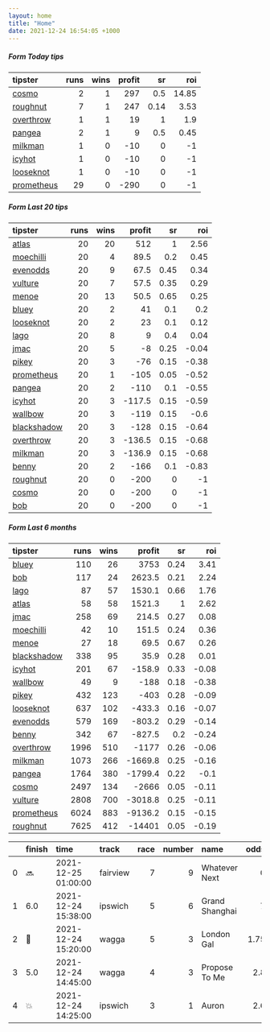 ```yaml
---   
layout: home  
title: "Home"   
date: 2021-12-24 16:54:05 +1000  
---   
```



##### Form Today tips   

| tipster                                                       |   runs |   wins |   profit |   sr |   roi |
|:--------------------------------------------------------------|-------:|-------:|---------:|-----:|------:|
| [cosmo](https://mrwayneo.github.io/tips/cosmo.html)           |      2 |      1 |      297 | 0.5  | 14.85 |
| [roughnut](https://mrwayneo.github.io/tips/roughnut.html)     |      7 |      1 |      247 | 0.14 |  3.53 |
| [overthrow](https://mrwayneo.github.io/tips/overthrow.html)   |      1 |      1 |       19 | 1    |  1.9  |
| [pangea](https://mrwayneo.github.io/tips/pangea.html)         |      2 |      1 |        9 | 0.5  |  0.45 |
| [milkman](https://mrwayneo.github.io/tips/milkman.html)       |      1 |      0 |      -10 | 0    | -1    |
| [icyhot](https://mrwayneo.github.io/tips/icyhot.html)         |      1 |      0 |      -10 | 0    | -1    |
| [looseknot](https://mrwayneo.github.io/tips/looseknot.html)   |      1 |      0 |      -10 | 0    | -1    |
| [prometheus](https://mrwayneo.github.io/tips/prometheus.html) |     29 |      0 |     -290 | 0    | -1    |

##### Form Last 20 tips   

| tipster                                                         |   runs |   wins |   profit |   sr |   roi |
|:----------------------------------------------------------------|-------:|-------:|---------:|-----:|------:|
| [atlas](https://mrwayneo.github.io/tips/atlas.html)             |     20 |     20 |    512   | 1    |  2.56 |
| [moechilli](https://mrwayneo.github.io/tips/moechilli.html)     |     20 |      4 |     89.5 | 0.2  |  0.45 |
| [evenodds](https://mrwayneo.github.io/tips/evenodds.html)       |     20 |      9 |     67.5 | 0.45 |  0.34 |
| [vulture](https://mrwayneo.github.io/tips/vulture.html)         |     20 |      7 |     57.5 | 0.35 |  0.29 |
| [menoe](https://mrwayneo.github.io/tips/menoe.html)             |     20 |     13 |     50.5 | 0.65 |  0.25 |
| [bluey](https://mrwayneo.github.io/tips/bluey.html)             |     20 |      2 |     41   | 0.1  |  0.2  |
| [looseknot](https://mrwayneo.github.io/tips/looseknot.html)     |     20 |      2 |     23   | 0.1  |  0.12 |
| [lago](https://mrwayneo.github.io/tips/lago.html)               |     20 |      8 |      9   | 0.4  |  0.04 |
| [jmac](https://mrwayneo.github.io/tips/jmac.html)               |     20 |      5 |     -8   | 0.25 | -0.04 |
| [pikey](https://mrwayneo.github.io/tips/pikey.html)             |     20 |      3 |    -76   | 0.15 | -0.38 |
| [prometheus](https://mrwayneo.github.io/tips/prometheus.html)   |     20 |      1 |   -105   | 0.05 | -0.52 |
| [pangea](https://mrwayneo.github.io/tips/pangea.html)           |     20 |      2 |   -110   | 0.1  | -0.55 |
| [icyhot](https://mrwayneo.github.io/tips/icyhot.html)           |     20 |      3 |   -117.5 | 0.15 | -0.59 |
| [wallbow](https://mrwayneo.github.io/tips/wallbow.html)         |     20 |      3 |   -119   | 0.15 | -0.6  |
| [blackshadow](https://mrwayneo.github.io/tips/blackshadow.html) |     20 |      3 |   -128   | 0.15 | -0.64 |
| [overthrow](https://mrwayneo.github.io/tips/overthrow.html)     |     20 |      3 |   -136.5 | 0.15 | -0.68 |
| [milkman](https://mrwayneo.github.io/tips/milkman.html)         |     20 |      3 |   -136.9 | 0.15 | -0.68 |
| [benny](https://mrwayneo.github.io/tips/benny.html)             |     20 |      2 |   -166   | 0.1  | -0.83 |
| [roughnut](https://mrwayneo.github.io/tips/roughnut.html)       |     20 |      0 |   -200   | 0    | -1    |
| [cosmo](https://mrwayneo.github.io/tips/cosmo.html)             |     20 |      0 |   -200   | 0    | -1    |
| [bob](https://mrwayneo.github.io/tips/bob.html)                 |     20 |      0 |   -200   | 0    | -1    |

##### Form Last 6 months   

| tipster                                                         |   runs |   wins |   profit |   sr |   roi |
|:----------------------------------------------------------------|-------:|-------:|---------:|-----:|------:|
| [bluey](https://mrwayneo.github.io/tips/bluey.html)             |    110 |     26 |   3753   | 0.24 |  3.41 |
| [bob](https://mrwayneo.github.io/tips/bob.html)                 |    117 |     24 |   2623.5 | 0.21 |  2.24 |
| [lago](https://mrwayneo.github.io/tips/lago.html)               |     87 |     57 |   1530.1 | 0.66 |  1.76 |
| [atlas](https://mrwayneo.github.io/tips/atlas.html)             |     58 |     58 |   1521.3 | 1    |  2.62 |
| [jmac](https://mrwayneo.github.io/tips/jmac.html)               |    258 |     69 |    214.5 | 0.27 |  0.08 |
| [moechilli](https://mrwayneo.github.io/tips/moechilli.html)     |     42 |     10 |    151.5 | 0.24 |  0.36 |
| [menoe](https://mrwayneo.github.io/tips/menoe.html)             |     27 |     18 |     69.5 | 0.67 |  0.26 |
| [blackshadow](https://mrwayneo.github.io/tips/blackshadow.html) |    338 |     95 |     35.9 | 0.28 |  0.01 |
| [icyhot](https://mrwayneo.github.io/tips/icyhot.html)           |    201 |     67 |   -158.9 | 0.33 | -0.08 |
| [wallbow](https://mrwayneo.github.io/tips/wallbow.html)         |     49 |      9 |   -188   | 0.18 | -0.38 |
| [pikey](https://mrwayneo.github.io/tips/pikey.html)             |    432 |    123 |   -403   | 0.28 | -0.09 |
| [looseknot](https://mrwayneo.github.io/tips/looseknot.html)     |    637 |    102 |   -433.3 | 0.16 | -0.07 |
| [evenodds](https://mrwayneo.github.io/tips/evenodds.html)       |    579 |    169 |   -803.2 | 0.29 | -0.14 |
| [benny](https://mrwayneo.github.io/tips/benny.html)             |    342 |     67 |   -827.5 | 0.2  | -0.24 |
| [overthrow](https://mrwayneo.github.io/tips/overthrow.html)     |   1996 |    510 |  -1177   | 0.26 | -0.06 |
| [milkman](https://mrwayneo.github.io/tips/milkman.html)         |   1073 |    266 |  -1669.8 | 0.25 | -0.16 |
| [pangea](https://mrwayneo.github.io/tips/pangea.html)           |   1764 |    380 |  -1799.4 | 0.22 | -0.1  |
| [cosmo](https://mrwayneo.github.io/tips/cosmo.html)             |   2497 |    134 |  -2666   | 0.05 | -0.11 |
| [vulture](https://mrwayneo.github.io/tips/vulture.html)         |   2808 |    700 |  -3018.8 | 0.25 | -0.11 |
| [prometheus](https://mrwayneo.github.io/tips/prometheus.html)   |   6024 |    883 |  -9136.2 | 0.15 | -0.15 |
| [roughnut](https://mrwayneo.github.io/tips/roughnut.html)       |   7625 |    412 | -14401   | 0.05 | -0.19 |

|    | finish            | time                | track    |   race |   number | name           |   odds | tipster          |
|---:|:------------------|:--------------------|:---------|-------:|---------:|:---------------|-------:|:-----------------|
|  0 | :soon:            | 2021-12-25 01:00:00 | fairview |      7 |        9 | Whatever Next  |   0    | milkman          |
|  1 | 6.0               | 2021-12-24 15:38:00 | ipswich  |      5 |        6 | Grand Shanghai |   7    | looseknot        |
|  2 | :3rd_place_medal: | 2021-12-24 15:20:00 | wagga    |      5 |        3 | London Gal     |   1.75 | pangea           |
|  3 | 5.0               | 2021-12-24 14:45:00 | wagga    |      4 |        3 | Propose To Me  |   2.8  | icyhot           |
|  4 | :boom:            | 2021-12-24 14:25:00 | ipswich  |      3 |        1 | Auron          |   2.6  | pangea,overthrow |